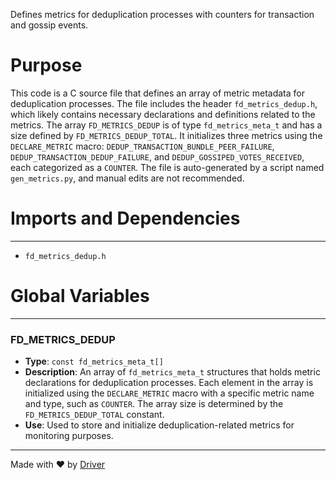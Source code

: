 <!--------------------------------------------------------------------------------->
<!-- IMPORTANT: This file is auto-generated by Driver (https://driver.ai). -------->
<!-- Manual edits may be overwritten on future commits. --------------------------->
<!--------------------------------------------------------------------------------->

Defines metrics for deduplication processes with counters for transaction and gossip events.

# Purpose
This code is a C source file that defines an array of metric metadata for deduplication processes. The file includes the header `fd_metrics_dedup.h`, which likely contains necessary declarations and definitions related to the metrics. The array `FD_METRICS_DEDUP` is of type `fd_metrics_meta_t` and has a size defined by `FD_METRICS_DEDUP_TOTAL`. It initializes three metrics using the `DECLARE_METRIC` macro: `DEDUP_TRANSACTION_BUNDLE_PEER_FAILURE`, `DEDUP_TRANSACTION_DEDUP_FAILURE`, and `DEDUP_GOSSIPED_VOTES_RECEIVED`, each categorized as a `COUNTER`. The file is auto-generated by a script named `gen_metrics.py`, and manual edits are not recommended.
# Imports and Dependencies

---
- `fd_metrics_dedup.h`


# Global Variables

---
### FD\_METRICS\_DEDUP
- **Type**: ``const fd_metrics_meta_t[]``
- **Description**: An array of `fd_metrics_meta_t` structures that holds metric declarations for deduplication processes. Each element in the array is initialized using the `DECLARE_METRIC` macro with a specific metric name and type, such as `COUNTER`. The array size is determined by the `FD_METRICS_DEDUP_TOTAL` constant.
- **Use**: Used to store and initialize deduplication-related metrics for monitoring purposes.



---
Made with ❤️ by [Driver](https://www.driver.ai/)